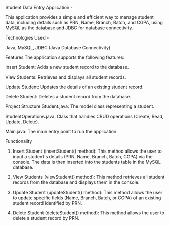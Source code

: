 Student Data Entry Application - 


This application provides a simple and efficient way to manage student data, including details such as PRN, Name, Branch, Batch, and CGPA, using MySQL as the database and JDBC for database connectivity.

Technologies Used -

Java, MySQL, JDBC (Java Database Connectivity)

Features
The application supports the following features:

Insert Student: Adds a new student record to the database.

View Students: Retrieves and displays all student records.

Update Student: Updates the details of an existing student record.

Delete Student: Deletes a student record from the database.

Project Structure
Student.java: The model class representing a student.

StudentOperations.java: Class that handles CRUD operations (Create, Read, Update, Delete).

Main.java: The main entry point to run the application.

Functionality
1. Insert Student (insertStudent() method):
This method allows the user to input a student's details (PRN, Name, Branch, Batch, CGPA) via the console. The data is then inserted into the students table in the MySQL database.


2. View Students (viewStudent() method):
This method retrieves all student records from the database and displays them in the console.


3. Update Student (updateStudent() method):
This method allows the user to update specific fields (Name, Branch, Batch, or CGPA) of an existing student record identified by PRN.

4. Delete Student (deleteStudent() method):
This method allows the user to delete a student record by PRN.


